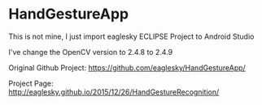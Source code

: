# HandGestureApp

This is not mine, I just import eaglesky ECLIPSE Project to Android Studio

I've change the OpenCV version to 2.4.8 to 2.4.9

Original Github Project: https://github.com/eaglesky/HandGestureApp/

Project Page: http://eaglesky.github.io/2015/12/26/HandGestureRecognition/
